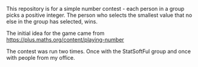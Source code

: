This repository is for a simple number contest - each person in a group picks a positive integer. The person who selects the smallest value that no else in the group has selected, wins.

The initial idea for the game came from https://plus.maths.org/content/playing-number

The contest was run two times.
Once with the StatSoftFul group and once with people from my office.

